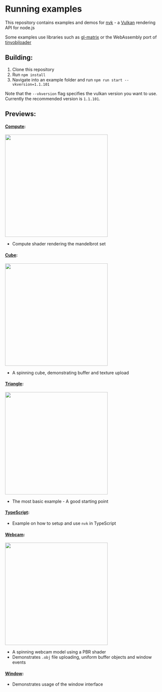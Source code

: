 # Running examples

This repository contains examples and demos for [nvk](https://github.com/maierfelix/nvk) - a [Vulkan](https://en.wikipedia.org/wiki/Vulkan_(API)) rendering API for node.js

Some examples use libraries such as [gl-matrix](http://glmatrix.net/) or the WebAssembly port of [tinyobjloader](https://github.com/maierfelix/tolw)

## Building:
1. Clone this repository
2. Run `npm install`
3. Navigate into an example folder and run `npm run start --vkversion=1.1.101`

Note that the `--vkversion` flag specifies the vulkan version you want to use. Currently the recommended version is `1.1.101`.

## Previews:

#### [Compute](/compute):
<img src="https://i.imgur.com/ZBSsmZT.jpg" width="336">

 - Compute shader rendering the mandelbrot set

#### [Cube](/cube):
<img src="https://i.imgur.com/ey9XooY.gif" width="336">

 - A spinning cube, demonstrating buffer and texture upload

#### [Triangle](/triangle):
<img src="https://i.imgur.com/nGGxpsQ.gif" width="336">

 - The most basic example - A good starting point

#### [TypeScript](/typescript):

 - Example on how to setup and use ``nvk`` in TypeScript

#### [Webcam](/webcam):
<img src="https://i.imgur.com/cRrVc1N.gif" width="336">

 - A spinning webcam model using a PBR shader
 - Demonstrates ``.obj`` file uploading, uniform buffer objects and window events

#### [Window](/window):

 - Demonstrates usage of the window interface

